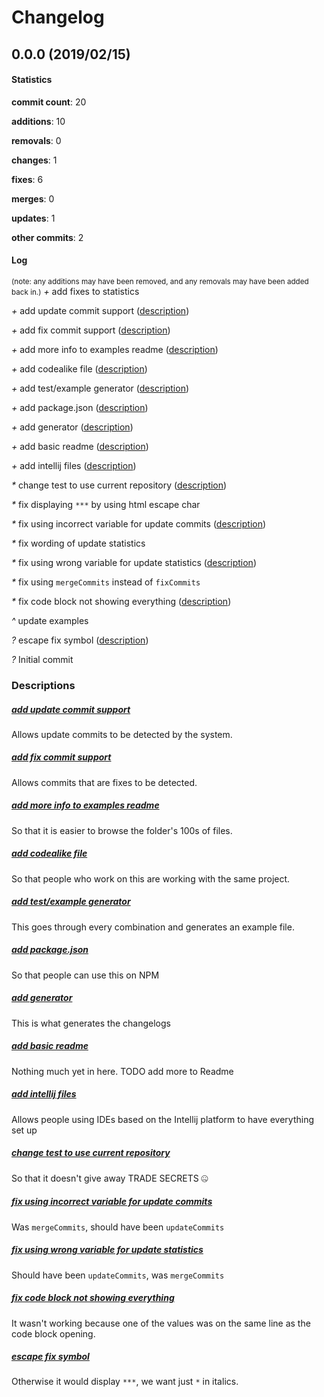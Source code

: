 # Changelog
## 0.0.0 (2019/02/15)
#### Statistics
**commit count**: 20

**additions**: 10

**removals**: 0

**changes**: 1

**fixes**: 6

**merges**: 0

**updates**: 1

**other commits**: 2

#### Log
<small>(note: any additions may have been removed, and any removals may have been added back in.)</small>
*+* add fixes to statistics

*+* add update commit support ([description](#add-update-commit-support-11))

*+* add fix commit support ([description](#add-fix-commit-support-11))

*+* add more info to examples readme ([description](#add-more-info-to-examples-readme-11))

*+* add codealike file ([description](#add-codealike-file-11))

*+* add test/example generator ([description](#add-testexample-generator-11))

*+* add package.json ([description](#add-packagejson-11))

*+* add generator ([description](#add-generator-11))

*+* add basic readme ([description](#add-basic-readme-11))

*+* add intellij files ([description](#add-intellij-files-11))

*&ast;* change test to use current repository ([description](#change-test-to-use-current-repository-11))

*&ast;* fix displaying `***` by using html escape char

*&ast;* fix using incorrect variable for update commits ([description](#fix-using-incorrect-variable-for-update-commits-11))

*&ast;* fix wording of update statistics

*&ast;* fix using wrong variable for update statistics ([description](#fix-using-wrong-variable-for-update-statistics-11))

*&ast;* fix using `mergeCommits` instead of `fixCommits`

*&ast;* fix code block not showing everything ([description](#fix-code-block-not-showing-everything-11))

*^* update examples

*?* escape fix symbol ([description](#escape-fix-symbol-11))

*?* Initial commit

### Descriptions
##### [add update commit support](commit/2a422db99561210e0d43ff19071dd35b68bc68bd?refName=refs/heads/master)
Allows update commits to be detected by the system.
##### [add fix commit support](commit/223c6ecdec0cde19c0ec88e83b29aed6904d2e08?refName=refs/heads/master)
Allows commits that are fixes to be detected.
##### [add more info to examples readme](commit/31b2131866556049ae926d4abaf2b492a1e2af28?refName=refs/heads/master)
So that it is easier to browse the folder's 100s of files.
##### [add codealike file](commit/eeb75f31aa45a630b30aff066ffe2f2d81ab4b0a?refName=refs/heads/master)
So that people who work on this are working with the same project.
##### [add test/example generator](commit/537ce93e1967e25c3a988f4ce92ec886e7d316eb?refName=refs/heads/master)
This goes through every combination and generates an example file.
##### [add package.json](commit/71e1d2830a151f4c95a9f5533c6bdc10fa28069e?refName=refs/heads/master)
So that people can use this on NPM
##### [add generator](commit/c98dca5eac6d4f749be01bb619264628f470901d?refName=refs/heads/master)
This is what generates the changelogs
##### [add basic readme](commit/f79ea73cdc47fd8cbca8d9013bbc3942c4119f12?refName=refs/heads/master)
Nothing much yet in here. TODO add more to Readme
##### [add intellij files](commit/03a42bd4d1609bf91474560347b54bfec824983b?refName=refs/heads/master)
Allows people using IDEs based on the Intellij platform to have everything set up
##### [change test to use current repository](commit/3f11829000fba42a4476ca59563ee0460689c958?refName=refs/heads/master)
So that it doesn't give away TRADE SECRETS 🤐
##### [fix using incorrect variable for update commits](commit/e2893c627fd66e2ede2eac395812e95162ae0d15?refName=refs/heads/master)
Was `mergeCommits`, should have been `updateCommits`
##### [fix using wrong variable for update statistics](commit/a05e767311e7147fa2647d3e848fc880ea733582?refName=refs/heads/master)
Should have been `updateCommits`, was `mergeCommits`
##### [fix code block not showing everything](commit/0db931663b07b7866c00ba3d7be7c349891cdc78?refName=refs/heads/master)
It wasn't working because one of the values was on the same line as the code block opening.
##### [escape fix symbol](commit/5af6e59e002a29ae7bc48cb326e8b5c1d083f67d?refName=refs/heads/master)
Otherwise it would display `***`, we want just `*` in italics.
